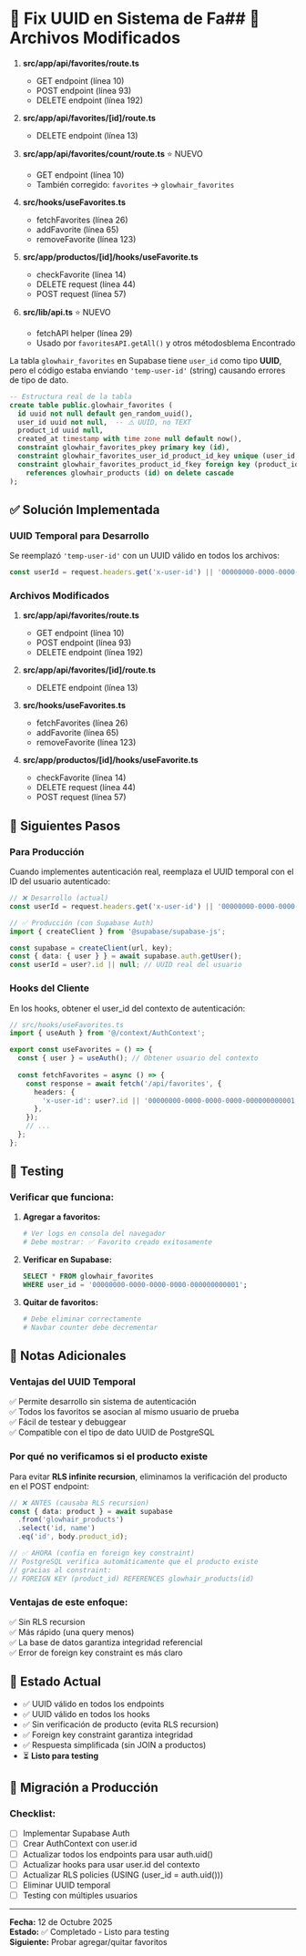 # 🔧 Fix UUID en Sistema de Fa## 📝 Archivos Modificados

1. **src/app/api/favorites/route.ts**
   - GET endpoint (línea 10)
   - POST endpoint (línea 93)
   - DELETE endpoint (línea 192)

2. **src/app/api/favorites/[id]/route.ts**
   - DELETE endpoint (línea 13)

3. **src/app/api/favorites/count/route.ts** ⭐ NUEVO
   - GET endpoint (línea 10)
   - También corregido: `favorites` → `glowhair_favorites`

4. **src/hooks/useFavorites.ts**
   - fetchFavorites (línea 26)
   - addFavorite (línea 65)
   - removeFavorite (línea 123)

5. **src/app/productos/[id]/hooks/useFavorite.ts**
   - checkFavorite (línea 14)
   - DELETE request (línea 44)
   - POST request (línea 57)

6. **src/lib/api.ts** ⭐ NUEVO
   - fetchAPI helper (línea 29)
   - Usado por `favoritesAPI.getAll()` y otros métodosblema Encontrado

La tabla `glowhair_favorites` en Supabase tiene `user_id` como tipo **UUID**, pero el código estaba enviando `'temp-user-id'` (string) causando errores de tipo de dato.

```sql
-- Estructura real de la tabla
create table public.glowhair_favorites (
  id uuid not null default gen_random_uuid(),
  user_id uuid not null,  -- ⚠️ UUID, no TEXT
  product_id uuid null,
  created_at timestamp with time zone null default now(),
  constraint glowhair_favorites_pkey primary key (id),
  constraint glowhair_favorites_user_id_product_id_key unique (user_id, product_id),
  constraint glowhair_favorites_product_id_fkey foreign key (product_id) 
    references glowhair_products (id) on delete cascade
);
```

## ✅ Solución Implementada

### UUID Temporal para Desarrollo

Se reemplazó `'temp-user-id'` con un UUID válido en todos los archivos:

```typescript
const userId = request.headers.get('x-user-id') || '00000000-0000-0000-0000-000000000001';
```

### Archivos Modificados

1. **src/app/api/favorites/route.ts**
   - GET endpoint (línea 10)
   - POST endpoint (línea 93)
   - DELETE endpoint (línea 192)

2. **src/app/api/favorites/[id]/route.ts**
   - DELETE endpoint (línea 13)

3. **src/hooks/useFavorites.ts**
   - fetchFavorites (línea 26)
   - addFavorite (línea 65)
   - removeFavorite (línea 123)

4. **src/app/productos/[id]/hooks/useFavorite.ts**
   - checkFavorite (línea 14)
   - DELETE request (línea 44)
   - POST request (línea 57)

## 🔄 Siguientes Pasos

### Para Producción

Cuando implementes autenticación real, reemplaza el UUID temporal con el ID del usuario autenticado:

```typescript
// ❌ Desarrollo (actual)
const userId = request.headers.get('x-user-id') || '00000000-0000-0000-0000-000000000001';

// ✅ Producción (con Supabase Auth)
import { createClient } from '@supabase/supabase-js';

const supabase = createClient(url, key);
const { data: { user } } = await supabase.auth.getUser();
const userId = user?.id || null; // UUID real del usuario
```

### Hooks del Cliente

En los hooks, obtener el user_id del contexto de autenticación:

```typescript
// src/hooks/useFavorites.ts
import { useAuth } from '@/context/AuthContext';

export const useFavorites = () => {
  const { user } = useAuth(); // Obtener usuario del contexto
  
  const fetchFavorites = async () => {
    const response = await fetch('/api/favorites', {
      headers: {
        'x-user-id': user?.id || '00000000-0000-0000-0000-000000000001',
      },
    });
    // ...
  };
};
```

## 🧪 Testing

### Verificar que funciona:

1. **Agregar a favoritos:**
   ```bash
   # Ver logs en consola del navegador
   # Debe mostrar: ✅ Favorito creado exitosamente
   ```

2. **Verificar en Supabase:**
   ```sql
   SELECT * FROM glowhair_favorites 
   WHERE user_id = '00000000-0000-0000-0000-000000000001';
   ```

3. **Quitar de favoritos:**
   ```bash
   # Debe eliminar correctamente
   # Navbar counter debe decrementar
   ```

## 📝 Notas Adicionales

### Ventajas del UUID Temporal

✅ Permite desarrollo sin sistema de autenticación  
✅ Todos los favoritos se asocian al mismo usuario de prueba  
✅ Fácil de testear y debuggear  
✅ Compatible con el tipo de dato UUID de PostgreSQL

### Por qué no verificamos si el producto existe

Para evitar **RLS infinite recursion**, eliminamos la verificación del producto en el POST endpoint:

```typescript
// ❌ ANTES (causaba RLS recursion)
const { data: product } = await supabase
  .from('glowhair_products')
  .select('id, name')
  .eq('id', body.product_id);

// ✅ AHORA (confía en foreign key constraint)
// PostgreSQL verifica automáticamente que el producto existe
// gracias al constraint:
// FOREIGN KEY (product_id) REFERENCES glowhair_products(id)
```

### Ventajas de este enfoque:

✅ Sin RLS recursion  
✅ Más rápido (una query menos)  
✅ La base de datos garantiza integridad referencial  
✅ Error de foreign key constraint es más claro

## 🚀 Estado Actual

- ✅ UUID válido en todos los endpoints
- ✅ UUID válido en todos los hooks
- ✅ Sin verificación de producto (evita RLS recursion)
- ✅ Foreign key constraint garantiza integridad
- ✅ Respuesta simplificada (sin JOIN a productos)
- ⏳ **Listo para testing**

## 🔐 Migración a Producción

### Checklist:

- [ ] Implementar Supabase Auth
- [ ] Crear AuthContext con user.id
- [ ] Actualizar todos los endpoints para usar auth.uid()
- [ ] Actualizar hooks para usar user.id del contexto
- [ ] Actualizar RLS policies (USING (user_id = auth.uid()))
- [ ] Eliminar UUID temporal
- [ ] Testing con múltiples usuarios

---

**Fecha:** 12 de Octubre 2025  
**Estado:** ✅ Completado - Listo para testing  
**Siguiente:** Probar agregar/quitar favoritos
